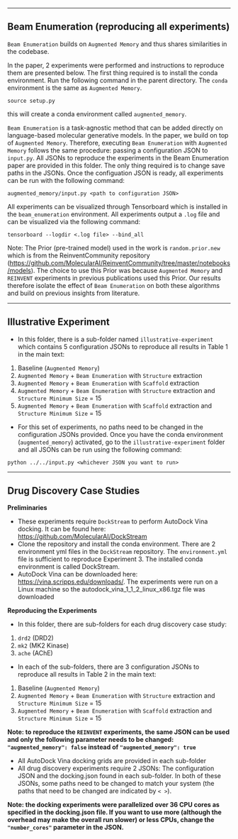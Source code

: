 ---------------------------------------------------------------------------------------
Beam Enumeration (reproducing all experiments)
---------------------------------------------------------------------------------------

`Beam Enumeration` builds on `Augmented Memory` and thus shares similarities in the codebase.

In the paper, 2 experiments were performed and instructions to reproduce them are presented below. The first thing required is to install the conda environment. Run the following command in the parent directory. The `conda` environment is the same as `Augmented Memory`.

`source setup.py`

this will create a conda environment called `augmented_memory`.

`Beam Enumeration` is a task-agnostic method that can be added directly on language-based molecular generative models. In the paper, we build on top of `Augmented Memory`. Therefore, executing `Beam Enumeration` with `Augmented Memory` follows the same procedure: passing a configuration JSON to `input.py`. All JSONs to reproduce the experiments in the Beam Enumeration paper are provided in this folder. The only thing required is to change save paths in the JSONs. Once the configuation JSON is ready, all experiments can be run with the following command:

`augmented_memory/input.py <path to configuration JSON>`

All experiments can be visualized through Tensorboard which is installed in the `beam_enumeration` environment. All experiments output a `.log` file and can be visualized via the following command:

`tensorboard --logdir <.log file> --bind_all`

Note: The Prior (pre-trained model) used in the work is `random.prior.new` which is from the ReinventCommunity repository (https://github.com/MolecularAI/ReinventCommunity/tree/master/notebooks/models). The choice to use this Prior was because `Augmented Memory` and `REINVENT` experiments in previous publications used this Prior. Our results therefore isolate the effect of `Beam Enumeration` on both these algorithms and build on previous insights from literature.

---------------------------------------------------------------------------------------
Illustrative Experiment
---------------------------------------------------------------------------------------
* In this folder, there is a sub-folder named `illustrative-experiment` which contains 5 configuration JSONs to reproduce all results in Table 1 in the main text:
1. Baseline (`Augmented Memory`)
2. `Augmented Memory` + `Beam Enumeration` with `Structure` extraction 
3. `Augmented Memory` + `Beam Enumeration` with `Scaffold` extraction 
4. `Augmented Memory` + `Beam Enumeration` with `Structure` extraction and `Structure Minimum Size` = 15
5. `Augmented Memory` + `Beam Enumeration` with `Scaffold` extraction and `Structure Minimum Size` = 15

* For this set of experiments, no paths need to be changed in the configuration JSONs provided. Once you have the conda environment (`augmented_memory`) activated, go to the `illustrative-experiment` folder and all JSONs can be run using the following command:

`python ../../input.py <whichever JSON you want to run>`

---------------------------------------------------------------------------------------
Drug Discovery Case Studies
---------------------------------------------------------------------------------------
**Preliminaries**
* These experiments require `DockStream` to perform AutoDock Vina docking. It can be found here: https://github.com/MolecularAI/DockStream
* Clone the repository and install the conda environment. There are 2 environment yml files in the `DockStream` repository. The `environment.yml` file is sufficient to reproduce Experiment 3. The installed conda environment is called DockStream. 
* AutoDock Vina can be downloaded here: https://vina.scripps.edu/downloads/. The experiments were run on a Linux machine so the autodock_vina_1_1_2_linux_x86.tgz file was downloaded

**Reproducing the Experiments**
* In this folder, there are sub-folders for each drug discovery case study:
1. `drd2` (DRD2)
2. `mk2` (MK2 Kinase)
3. `ache` (AChE)

* In each of the sub-folders, there are 3 configuration JSONs to reproduce all results in Table 2 in the main text:
1. Baseline (`Augmented Memory`)
2. `Augmented Memory` + `Beam Enumeration` with `Structure` extraction and `Structure Minimum Size` = 15
3. `Augmented Memory` + `Beam Enumeration` with `Scaffold` extraction and `Structure Minimum Size` = 15

**Note: to reproduce the `REINVENT` experiments, the same JSON can be used and only the following parameter needs to be changed: `"augmented_memory": false` instead of `"augmented_memory": true`**

* All AutoDock Vina docking grids are provided in each sub-folder
* All drug discovery experiments require 2 JSONs: The configuration JSON and the docking.json found in each sub-folder. In both of these JSONs, some paths need to be changed to match your system (the paths that need to be changed are indicated by `< >`).

**Note: the docking experiments were parallelized over 36 CPU cores as specified in the docking.json file. If you want to use more (although the overhead may make the overall run slower) or less CPUs, change the `"number_cores"` parameter in the JSON.**
